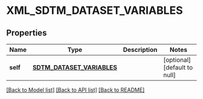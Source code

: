 # XML_SDTM_DATASET_VARIABLES

## Properties
Name | Type | Description | Notes
------------ | ------------- | ------------- | -------------
**self** | [**SDTM_DATASET_VARIABLES**](SdtmDatasetVariables.md) |  | [optional] [default to null]

[[Back to Model list]](../README.md#documentation-for-models) [[Back to API list]](../README.md#documentation-for-api-endpoints) [[Back to README]](../README.md)


